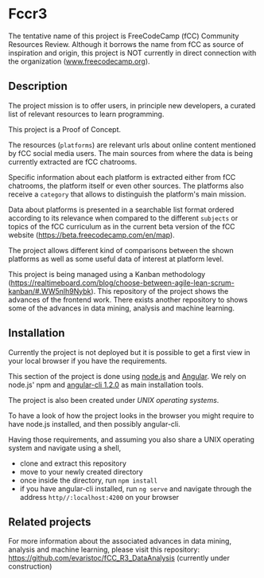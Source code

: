 # Fccr3

The tentative name of this project is FreeCodeCamp (fCC) Community Resources Review. Although it borrows the name from fCC as source of inspiration and origin, this project is NOT currently in direct connection with the organization (www.freecodecamp.org).

## Description

The project mission is to offer users, in principle new developers, a curated list of relevant resources to learn programming.

This project is a Proof of Concept.

The resources (`platforms`) are relevant urls about online content mentioned by fCC social media users. The main sources from where the data is being currently extracted are fCC chatrooms.

Specific information about each platform is extracted either from fCC chatrooms, the platform itself or even other sources. The platforms also receive a `category` that allows to distinguish the platform's main mission. 

Data about platforms is presented in a searchable list format ordered according to its relevance when compared to the different `subjects` or topics of the fCC curriculum as in the current beta version of the fCC website (https://beta.freecodecamp.com/en/map).

The project allows different kind of comparisons between the shown platforms as well as some useful data of interest at platform level.

This project is being managed using a Kanban methodology (https://realtimeboard.com/blog/choose-between-agile-lean-scrum-kanban/#.WW5nlh9Nybk). This repository of the project shows the advances of the frontend work. There exists another repository to shows some of the advances in data mining, analysis and machine learning.

## Installation

Currently the project is not deployed but it is possible to get a first view in your local browser if you have the requirements.

This section of the project is done using [node.js](https://nodejs.org/en/) and [Angular](https://angular.io/). We rely on node.js' npm and [angular-cli 1.2.0](https://github.com/angular/angular-cli) as main installation tools.

The project is also been created under *UNIX operating systems*.

To have a look of how the project looks in the browser you might require to have node.js installed, and then possibly angular-cli.

Having those requirements, and assuming you also share a UNIX operating system and navigate using a shell,
* clone and extract this repository
* move to your newly created directory
* once inside the directory, run `npm install`
* if you have angular-cli installed, run `ng serve` and navigate through the address `http//:localhost:4200` on your browser

## Related projects

For more information about the associated advances in data mining, analysis and machine learning, please visit this repository: https://github.com/evaristoc/fCC_R3_DataAnalysis (currently under construction)
